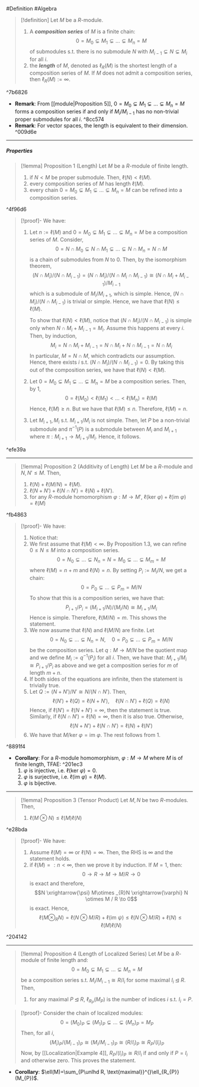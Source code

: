 #Definition #Algebra 

> [!definition]
> Let $M$ be a $R$-module. 
> 1. A ***composition series*** of $M$ is a finite chain: $$0=M_{0}\subsetneq M_{1}\subsetneq\dots\subsetneq M_{n} =M $$of submodules s.t. there is no submodule $N$ with $M_{i-1}\subsetneq N\subsetneq M_{i}$ for all $i$.
> 2. the ***length*** of $M$, denoted as $\ell_{R}(M)$ is the shortest length of a composition series of $M$. If $M$ does not admit a composition series, then $\ell _R(M):=\infty$. 

^7b6826

- **Remark**: From [[module|Proposition 5]], $0=M_{0}\subsetneq M_{1}\subsetneq\dots\subsetneq M_{n} =M$ forms a composition series if and only if $M_{i} / M_{i-1}$ has no non-trivial proper submodules for all $i$.  ^8cc574
- **Remark**: For vector spaces, the length is equivalent to their dimension. ^009d6e
---
##### Properties
> [!lemma] Proposition 1 (Length)
> Let $M$ be a $R$-module of finite length. 
> 1. if $N<M$ be proper submodule. Then, $\ell(N)<\ell(M)$.
> 2. every composition series of $M$ has length $\ell(M)$.
> 3. every chain $0=M_{0}\subsetneq M_{1}\subsetneq\dots\subsetneq M_{n} =M$ can be refined into a composition series.

^4f96d6

> [!proof]-
> We have:
> 1. Let $n:=\ell(M)$ and  $0=M_{0}\subsetneq M_{1}\subsetneq\dots\subsetneq M_{n} =M$ be a composition series of $M$. Consider,  $$0=N\cap M_{0}\subsetneq N\cap M_{1}\subsetneq\dots\subsetneq N\cap M_{n} =N\cap M $$ is a chain of submodules from $N$ to $0$. Then, by the isomorphism theorem, $$(N\cap M_{i}) / (N\cap M_{i-1})=(N\cap M_{i}) / (N\cap M_{i}\cap M_{i-1})\cong (N\cap M_{i}+M_{i-1}) / M_{i-1}$$which is a submodule of $M_{i} / M_{i+1}$, which is simple. Hence, $(N\cap M_{i}) / (N\cap M_{i-1})$ is trivial or simple. Hence, we have that $\ell(N)\leq \ell(M)$. 
>    
>    To show that $\ell(N)< \ell(M)$, notice that $(N\cap M_{i}) / (N\cap M_{i-1})$ is simple only when $N\cap M_{i}+M_{i-1}=M_{i}$. Assume this happens at every $i$. Then, by induction, $$M_{i}=N\cap M_{i}+M_{i-1}=N\cap M_{i}+N\cap M_{i-1}=N\cap M_{i}$$ In particular, $M=N\cap M$, which contradicts our assumption. Hence, there exists $i$ s.t. $(N\cap M_{i}) / (N\cap M_{i-1})= 0$. By taking this out of the composition series, we have that $\ell(N)<\ell(M)$.
>  2. Let $0=M_{0}\subsetneq M_{1}\subsetneq\dots\subsetneq M_{n} =M$ be a composition series.  Then, by 1, $$0=\ell(M_{0})<\ell(M_{1})<\dots< \ell(M_{n})=\ell(M)$$Hence, $\ell(M)\geq n$. But we have that $\ell(M)\leq n$. Therefore, $\ell(M)=n$. 
>  3. Let $M_{i+1}, M_{i}$ s.t. $M_{i+1} / M_{i}$ is not simple. Then, let $P$ be a non-trivial submodule and $\pi ^{-1}(P)$ is a submodule between $M_{i}$ and $M_{i+1}$ where $\pi:M_{i+1}\to M_{i+1} / M_{i}$. Hence, it follows.

^efe39a

---
> [!lemma] Proposition 2 (Additivity of Length)
> Let $M$ be a $R$-module and $N,N'\leq M$. Then, 
> 1. $\ell(N)+\ell(M / N)=\ell(M)$.
> 2. $\ell(N+N')+\ell(N\cap N')=\ell(N)+\ell(N')$.
> 3. for any $R$-module homomorphism $\varphi:M\to M'$, $\ell(\text{ker }\varphi)+\ell(\text{im }\varphi)=\ell(M)$

^fb4863

> [!proof]-
> We have:
> 1. Notice that:
> 	1. We first assume that $\ell(M)<\infty$. By Proposition 1.3, we can refine $0\leq N\leq M$ into a composition series. $$0 =N_{0}\subsetneq \dots\subsetneq N_{n}=N= M_{0}\subsetneq\dots\subsetneq M_{m}=M$$where $\ell(M)=n+m$ and $\ell(N)=n$. By setting $P_{i}:= M_{i} / N$, we get a chain:$$0=P_{0}\subsetneq\dots\subsetneq P_{m}=M / N$$To show that this is a composition series, we have that: $$P_{i+1}/P_{i}=(M_{i+1} / N) / (M_{i} / N)\cong M_{i+1} / M_{i}$$Hence is simple. Therefore, $\ell(M/N)=m$.  This shows the statement.
> 	2. We now assume that $\ell(N)$ and $\ell(M/N)$ are finite. Let $$0=N_{0}\subsetneq\dots\subsetneq N_{n}=N,\quad 0=P_{0}\subsetneq\dots\subsetneq P_{m}=M / N$$be the composition series. Let $q:M\to M / N$ be the quotient map and we define $M_{i}:=q^{-1}(P_{i})$ for all $i$. Then, we have that: $M_{i+1}/M_{i}\cong P_{i+1} / P_{i}$ as above and we get a composition series for $m$ of length $m+n$. 
> 	3. If both sides of the equations are infinite, then the statement is trivially true. 
> 2. Let $Q:=(N+N') / N'\cong N / (N\cap N')$. Then, $$\ell(N')+\ell(Q)=\ell(N+N'),\quad \ell(N\cap N')+\ell(Q)=\ell(N)$$Hence, if $\ell(N')=\ell(N+N')=\infty$, then the statement is true. Similarly, if $\ell(N\cap N')=\ell(N)=\infty$, then it is also true. Otherwise, $$\ell(N+N')+\ell(N\cap N')=\ell(N)+\ell(N')$$
> 3. We have that $M / \text{ker }\varphi= \text{im }\varphi$. The rest follows from 1. 

^8891f4

- **Corollary**: For a $R$-module homomorphism, $\varphi:M\to M$ where $M$ is of finite length, TFAE: ^201ec3
	1. $\varphi$ is injective, i.e. $\ell(\text{ker }\varphi)= 0$.
	2. $\varphi$ is surjective, i.e. $\ell(\text{im }\varphi)= \ell(M)$.
	3. $\varphi$ is bijective.
	
---
> [!lemma] Proposition 3 (Tensor Product)
> Let $M,N$ be two $R$-modules. Then, 
> 1. $\ell(M\otimes N)\leq \ell(M)\ell(N)$

^e28bda

> [!proof]-
> We have:
> 1. Assume $\ell(M)=\infty$ or $\ell(N)=\infty$. Then, the RHS is $\infty$ and the statement holds.
> 2. if $\ell(M)=:n<\infty$, then we prove it by induction. If $M=1$, then: $$0 \to R \to M \to M / R \to 0$$is exact and therefore, $$N \xrightarrow{\psi} M\otimes _{R}N \xrightarrow{\varphi} N \otimes  M / R \to 0$$is exact. Hence,$$\ell(M\otimes _{R}N)=\ell(N\otimes M / R)+\ell(\text{im }\psi)\leq \ell(N\otimes M / R)+\ell(N)\leq \ell(M)\ell(N)$$

^204142

---
> [!lemma] Proposition 4 (Length of Localized Series)
> Let $M$ be a $R$-module of finite length and: $$0=M_{0}\subsetneq M_{1}\subsetneq \dots\subsetneq M_{n}=M$$be a composition series s.t. $M_{i} / M_{i-1}\cong R / I_{i}$ for some maximal $I_{i}\unlhd R$. Then,
> 1. for any maximal $P\unlhd R$, $\ell_{R_{P}}(M_{P})$ is the number of indices $i$ s.t. $I_{i}=P$.

> [!proof]-
> Consider the chain of localized modules: $$0=(M_{0})_{P}\subsetneq (M_{1})_{P}\subsetneq \dots\subsetneq (M_{n})_{P}=M_{P}$$Then, for all $i$, $$(M_{i})_{P} / (M_{i-1})_{P}\cong (M_{i} / M_{i-1})_{P}\cong (R / I_{i})_{P}\cong R_{P} / (I_{i})_{P}$$Now, by [[Localization|Example 4]], $R_{P} / (I_{i})_{P}\cong R / I_{i}$ if and only if $P=I_{i}$ and otherwise zero. This proves the statement.
- **Corollary**: $\ell(M)=\sum_{P\unlhd R, \text{maximal}}^{}\ell_{R_{P}}(M_{P})$. 